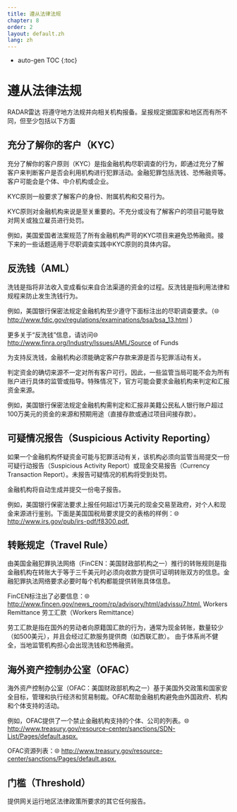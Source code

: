 ```yaml
---
title: 遵从法律法规
chapter: 8
order: 2
layout: default.zh
lang: zh
---
```


* auto-gen TOC
{:toc}

# 遵从法律法规

RADAR雷达 将遵守地方法规并向相关机构报备。呈报规定据国家和地区而有所不同，但至少包括以下方面

## 充分了解你的客户（KYC）

充分了解你的客户原则（KYC）是指金融机构尽职调查的行为，即通过充分了解客户来判断客户是否会利用机构进行犯罪活动。金融犯罪包括洗钱、恐怖融资等。客户可能会是个体、中介机构或企业。

KYC原则一般要求了解客户的身份、附属机构和交易行为。

KYC原则对金融机构来说是至关重要的。不充分或没有了解客户的项目可能导致对网关或独立雇员进行处罚。

例如，美国爱国者法案规范了所有金融机构严苛的KYC项目来避免恐怖融资。接下来的一些话题适用于尽职调查实践中KYC原则的具体内容。

## 反洗钱（AML）

洗钱是指将非法收入变成看似来自合法渠道的资金的过程。反洗钱是指利用法律和规程来防止发生洗钱行为。

例如，美国银行保密法规定金融机构至少遵守下面标注出的尽职调查要求。（🌐  <http://www.fdic.gov/regulations/examinations/bsa/bsa_13.html> ）

更多关于“反洗钱”信息，请访问🌐  <http://www.finra.org/Industry/Issues/AML/Source> of Funds

为支持反洗钱，金融机构必须能确定客户存款来源是否与犯罪活动有关。

判定资金的确切来源不一定对所有客户可行。因此，一些监管当局可能不会为所有账户进行具体的监管或指导。特殊情况下，官方可能会要求金融机构来判定和汇报资金来源。

例如，美国银行保密法规定金融机构需判定和汇报非美籍公民私人银行账户超过100万美元的资金的来源和预期用途（直接存款或通过项目间接存款）。

## 可疑情况报告（Suspicious Activity Reporting）

如果一个金融机构怀疑资金可能与犯罪活动有关，该机构必须向监管当局提交一份可疑行动报告（Suspicious Activity Report）或现金交易报告（Currency Transaction Report）。未报告可疑情况的机构将受到处罚。

金融机构将自动生成并提交一份电子报告。

例如，美国银行保密法要求上报任何超过1万美元的现金交易至政府，对个人和现金来源进行鉴别。下面是美国国税局要求提交的表格的样例：🌐  <http://www.irs.gov/pub/irs-pdf/f8300.pdf.>

## 转账规定（Travel Rule）

由美国金融犯罪执法网络（FinCEN：美国财政部机构之一）推行的转账规则是指金融机构在转账大于等于三千美元时必须向收款方提供可证明转账双方的信息。金融犯罪执法网络要求必要时每个机构都能提供转账具体信息。

FinCEN标注出了必要信息：🌐  <http://www.fincen.gov/news_room/rp/advisory/html/advissu7.html.> Workers Remittance 劳工汇款（Workers Remittance）

劳工汇款是指在国外的劳动者向原籍国汇款的行为，通常为现金转账，数量较少（如500美元），并且会经过汇款服务提供商（如西联汇款）。 由于体系尚不健全，当地监管机构担心会出现洗钱和恐怖融资。

## 海外资产控制办公室（OFAC）

海外资产控制办公室（OFAC：美国财政部机构之一）基于美国外交政策和国家安全目标，管理和执行经济和贸易制裁。OFAC帮助金融机构避免由外国政府、机构和个体支持的活动。

例如，OFAC提供了一个禁止金融机构支持的个体、公司的列表。🌐  <http://www.treasury.gov/resource-center/sanctions/SDN-List/Pages/default.aspx.>

OFAC资源列表：🌐  <http://www.treasury.gov/resource-center/sanctions/Pages/default.aspx.>

## 门槛（Threshold）

提供网关运行地区法律政策所要求的其它任何报告。